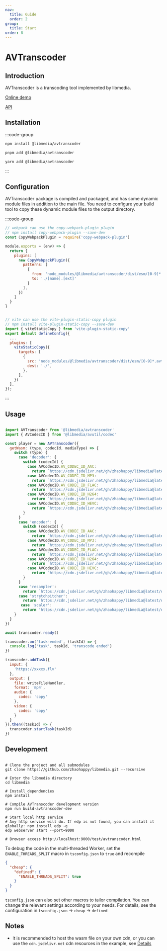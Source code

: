 ```yaml
---
nav:
  title: Guide
  order: 2
group:
  title: Start
order: 8
---
```


# AVTranscoder

## Introduction

AVTranscoder is a transcoding tool implemented by libmedia.

[Online demo](https://zhaohappy.github.io/libmedia/test/avtranscoder.html)

[API](https://zhaohappy.github.io/libmedia/docs/libmedia_api/classes/avtranscoder_AVTranscoder.AVTranscoder.html)

## Installation

:::code-group

```bash [npm]
npm install @libmedia/avtranscoder
```

```bash [pnpm]
pnpm add @libmedia/avtranscoder
```

```bash [yarn]
yarn add @libmedia/avtranscoder
```

:::

## Configuration

AVTranscoder package is compiled and packaged, and has some dynamic module files in addition to the main file. You need to configure your build tool to copy these dynamic module files to the output directory.

:::code-group

```javascript [webpack]
// webpack can use the copy-webpack-plugin plugin
// npm install copy-webpack-plugin --save-dev
const CopyWebpackPlugin = require('copy-webpack-plugin')

module.exports = (env) => {
  return {
    plugins: [
      new CopyWebpackPlugin({
        patterns: [
          {
            from: 'node_modules/@libmedia/avtranscoder/dist/esm/[0-9]*.avtranscoder.js',
            to: './[name].[ext]'
          }
        ],
      })
    ]
  }
}
```

```javascript [vite]

// vite can use the vite-plugin-static-copy plugin
// npm install vite-plugin-static-copy --save-dev
import { viteStaticCopy } from 'vite-plugin-static-copy'
export default defineConfig({
  ...
  plugins: [
    viteStaticCopy({
      targets: [
        {
          src: 'node_modules/@libmedia/avtranscoder/dist/esm/[0-9]*.avtranscoder.js',
          dest: './',
        },
      ],
    })
  ],
});
```
:::

## Usage

```javascript

import AVTranscoder from '@libmedia/avtranscoder'
import { AVCodecID } from '@libmedia/avutil/codec'

const player = new AVTranscoder({
  getWasm: (type, codecId, mediaType) => {
    switch (type) {
      case 'decoder': {
        switch (codecId) {
          case AVCodecID.AV_CODEC_ID_AAC:
            return `https://cdn.jsdelivr.net/gh/zhaohappy/libmedia@latest/dist/decode/aac-simd.wasm`
          case AVCodecID.AV_CODEC_ID_MP3:
            return `https://cdn.jsdelivr.net/gh/zhaohappy/libmedia@latest/dist/decode/mp3-simd.wasm`
          case AVCodecID.AV_CODEC_ID_FLAC:
            return `https://cdn.jsdelivr.net/gh/zhaohappy/libmedia@latest/dist/decode/flac-simd.wasm`
          case AVCodecID.AV_CODEC_ID_H264:
            return `https://cdn.jsdelivr.net/gh/zhaohappy/libmedia@latest/dist/decode/h264-simd.wasm`
          case AVCodecID.AV_CODEC_ID_HEVC:
            return `https://cdn.jsdelivr.net/gh/zhaohappy/libmedia@latest/dist/decode/hevc-simd.wasm`
        }
      }
      case 'encoder': {
        switch (codecId) {
          case AVCodecID.AV_CODEC_ID_AAC:
            return `https://cdn.jsdelivr.net/gh/zhaohappy/libmedia@latest/dist/encode/aac-simd.wasm`
          case AVCodecID.AV_CODEC_ID_MP3:
            return `https://cdn.jsdelivr.net/gh/zhaohappy/libmedia@latest/dist/encode/mp3-simd.wasm`
          case AVCodecID.AV_CODEC_ID_FLAC:
            return `https://cdn.jsdelivr.net/gh/zhaohappy/libmedia@latest/dist/encode/flac-simd.wasm`
          case AVCodecID.AV_CODEC_ID_H264:
            return `https://cdn.jsdelivr.net/gh/zhaohappy/libmedia@latest/dist/encode/h264-simd.wasm`
          case AVCodecID.AV_CODEC_ID_HEVC:
            return `https://cdn.jsdelivr.net/gh/zhaohappy/libmedia@latest/dist/encode/hevc-simd.wasm`
        }
      }
      case 'resampler':
        return `https://cdn.jsdelivr.net/gh/zhaohappy/libmedia@latest/dist/resample/resample-simd.wasm`
      case 'stretchpitcher':
        return `https://cdn.jsdelivr.net/gh/zhaohappy/libmedia@latest/dist/stretchpitch/stretchpitch-simd.wasm`
       case 'scaler':
        return 'https://cdn.jsdelivr.net/gh/zhaohappy/libmedia@latest/dist/scale/scale-simd.wasm'
    }
  }
})

await transcoder.ready()

transcoder.on('task-ended', (taskId) => {
  console.log('task', taskId, 'transcode ended')
})

transcoder.addTask({
  input: {
    'https://xxxxx.flv'
  },
  output: {
    file: writeFileHandler,
    format: 'mp4',
    audio: {
      codec: 'copy'
    },
    video: {
      codec: 'copy'
    }
  }
}).then((taskId) => {
  transcoder.startTask(taskId)
})

```

## Development

```shell

# Clone the project and all submodules
git clone https://github.com/zhaohappy/libmedia.git --recursive

# Enter the libmedia directory
cd libmedia

# Install dependencies
npm install

# Compile AVTranscoder development version
npm run build-avtranscoder-dev

# Start local http service
# Any http service will do. If edp is not found, you can install it globally: npm install edp -g
edp webserver start --port=9000

# Browser access http://localhost:9000/test/avtranscoder.html

```

To debug the code in the multi-threaded Worker, set the ```ENABLE_THREADS_SPLIT``` macro in ```tsconfig.json``` to ```true``` and recompile

```json
{
  "cheap": {
    "defined": {
      "ENABLE_THREADS_SPLIT": true
    }
  }
}
```

```tsconfig.json``` can also set other macros to tailor compilation. You can change the relevant settings according to your needs. For details, see the configuration in ```tsconfig.json``` -> ```cheap``` -> ```defined```

## Notes

- It is recommended to host the wasm file on your own cdn, or you can use the ```cdn.jsdelivr.net``` cdn resources in the example, see [Details](./wasm.md#Use)